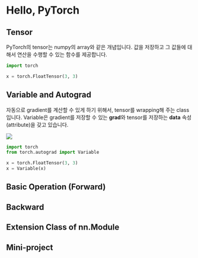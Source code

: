 # Hello, PyTorch

## Tensor

PyTorch의 tensor는 numpy의 array와 같은 개념입니다. 값을 저장하고 그 값들에 대해서 연산을 수행할 수 있는 함수를 제공합니다.

```python
import torch

x = torch.FloatTensor(3, 3)
```

## Variable and Autograd

자동으로 gradient를 계산할 수 있게 하기 위해서, tensor를 wrapping해 주는 class입니다. Variable은 gradient를 저장할 수 있는 **grad**와 tensor를 저장하는 **data** 속성(attribute)을 갖고 있습니다.

![](http://pytorch.org/tutorials/_images/Variable.png)

```python
import torch
from torch.autograd import Variable

x = torch.FloatTensor(3, 3)
x = Variable(x)
```

## Basic Operation (Forward)

## Backward

## Extension Class of nn.Module

## Mini-project